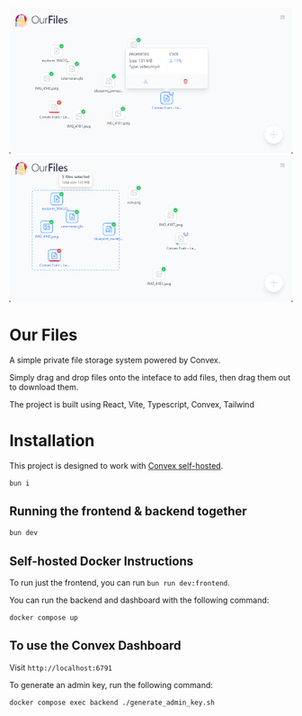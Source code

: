 ![ss1](media/ss1.png)
![ss2](media/ss2.png)

# Our Files

A simple private file storage system powered by Convex.

Simply drag and drop files onto the inteface to add files, then drag them out to download them.

The project is built using React, Vite, Typescript, Convex, Tailwind

# Installation

This project is designed to work with [Convex self-hosted](https://github.com/get-convex/convex-backend/blob/main/self-hosted/README.md).

```sh
bun i
```

## Running the frontend & backend together

```sh
bun dev
```

## Self-hosted Docker Instructions

To run just the frontend, you can run `bun run dev:frontend`.

You can run the backend and dashboard with the following command:

```sh
docker compose up
```

## To use the Convex Dashboard

Visit `http://localhost:6791`

To generate an admin key, run the following command:

```bash
docker compose exec backend ./generate_admin_key.sh
```

